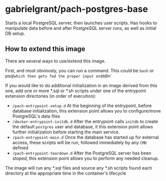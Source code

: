 # gabrielgrant/pach-postgres-base

Starts a local PostgreSQL server, then launches user scripts. Has hooks to manipulate data before and after PostgreSQL server runs, as well as initial DB setup.


## How to extend this image

There are several ways to use/extend this image.

First, and most obviously, you can run a command. This could be `bash` or psql` which then gets fed the proper input on `stdin`

If you would like to do additional initialization in an image derived from this one, add one or more *.sql or *.sh scripts under one of the entrypoint extension directories (in order of execution):


- `/pach-entrypoint-setup.d` At the beginning of the entrypoint, before database initialization, this extension point allows you to configure/move PostgreSQL's data files
- `/docker-entrypoint-initdb.d` After the entrypoint calls `initdb` to create the default `postgres` user and database, it this extension point allows further initialization before starting the main service.
- `/pach-entrypoint-main.d` Once the database has started up for external access, these scripts will be run, followed immediately by any `CMD` defined
- `/pach-entrypoint-teardown.d` After the PostgreSQL server has been stoped, this extension point allows you to perform any needed cleanup.

The image will run any *.sql files and source any *.sh scripts found each directory at the appropriate time in the container's lifecycle
